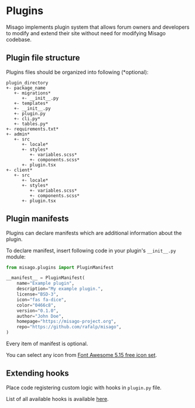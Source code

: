 # Plugins

Misago implements plugin system that allows forum owners and developers to modify and extend their site without need for modifying Misago codebase.


## Plugin file structure

Plugins files should be organized into following (*optional):

```
plugin_directory
+- package_name
   +- migrations*
      +- __init__.py
   +- templates*
   +- __init__.py
   +- plugin.py
   +- cli.py*
   +- tables.py*
+- requirements.txt*
+- admin*
   +- src
      +- locale*
      +- styles*
         +- variables.scss*
         +- components.scss*
      +- plugin.tsx
+- client*
   +- src
      +- locale*
      +- styles*
         +- variables.scss*
         +- components.scss*
      +- plugin.tsx
```


## Plugin manifests

Plugins can declare manifests which are additional information about the plugin.

To declare manifest, insert following code in your plugin's `__init__.py` module:

```python
from misago.plugins import PluginManifest

__manifest__ = PluginManifest(
    name="Example plugin",
    description="My example plugin.",
    license="BSD-3",
    icon="fas fa-dice",
    color="0466c8",
    version="0.1.0",
    author="John Doe",
    homepage="https://misago-project.org",
    repo="https://github.com/rafalp/misago",
)
```

Every item of manifest is optional.

You can select any icon from [Font Awesome 5.15 free icon set](https://fontawesome.com/v5.15/icons?d=gallery).


## Extending hooks

Place code registering custom logic with hooks in `plugin.py` file.

List of all available hooks is available [here](hooks/index.md).
